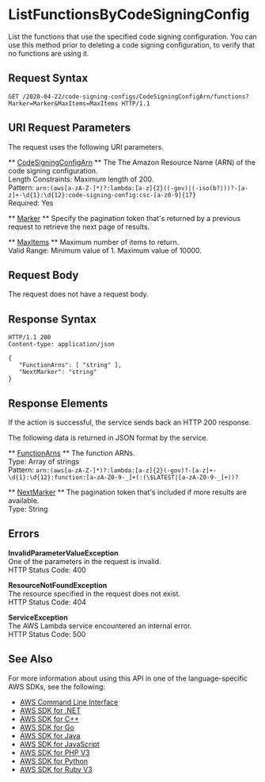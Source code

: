 # ListFunctionsByCodeSigningConfig<a name="API_ListFunctionsByCodeSigningConfig"></a>

List the functions that use the specified code signing configuration\. You can use this method prior to deleting a code signing configuration, to verify that no functions are using it\.

## Request Syntax<a name="API_ListFunctionsByCodeSigningConfig_RequestSyntax"></a>

```
GET /2020-04-22/code-signing-configs/CodeSigningConfigArn/functions?Marker=Marker&MaxItems=MaxItems HTTP/1.1
```

## URI Request Parameters<a name="API_ListFunctionsByCodeSigningConfig_RequestParameters"></a>

The request uses the following URI parameters\.

 ** [CodeSigningConfigArn](#API_ListFunctionsByCodeSigningConfig_RequestSyntax) **   <a name="SSS-ListFunctionsByCodeSigningConfig-request-CodeSigningConfigArn"></a>
The The Amazon Resource Name \(ARN\) of the code signing configuration\.  
Length Constraints: Maximum length of 200\.  
Pattern: `arn:(aws[a-zA-Z-]*)?:lambda:[a-z]{2}((-gov)|(-iso(b?)))?-[a-z]+-\d{1}:\d{12}:code-signing-config:csc-[a-z0-9]{17}`   
Required: Yes

 ** [Marker](#API_ListFunctionsByCodeSigningConfig_RequestSyntax) **   <a name="SSS-ListFunctionsByCodeSigningConfig-request-Marker"></a>
Specify the pagination token that's returned by a previous request to retrieve the next page of results\.

 ** [MaxItems](#API_ListFunctionsByCodeSigningConfig_RequestSyntax) **   <a name="SSS-ListFunctionsByCodeSigningConfig-request-MaxItems"></a>
Maximum number of items to return\.  
Valid Range: Minimum value of 1\. Maximum value of 10000\.

## Request Body<a name="API_ListFunctionsByCodeSigningConfig_RequestBody"></a>

The request does not have a request body\.

## Response Syntax<a name="API_ListFunctionsByCodeSigningConfig_ResponseSyntax"></a>

```
HTTP/1.1 200
Content-type: application/json

{
   "FunctionArns": [ "string" ],
   "NextMarker": "string"
}
```

## Response Elements<a name="API_ListFunctionsByCodeSigningConfig_ResponseElements"></a>

If the action is successful, the service sends back an HTTP 200 response\.

The following data is returned in JSON format by the service\.

 ** [FunctionArns](#API_ListFunctionsByCodeSigningConfig_ResponseSyntax) **   <a name="SSS-ListFunctionsByCodeSigningConfig-response-FunctionArns"></a>
The function ARNs\.   
Type: Array of strings  
Pattern: `arn:(aws[a-zA-Z-]*)?:lambda:[a-z]{2}(-gov)?-[a-z]+-\d{1}:\d{12}:function:[a-zA-Z0-9-_]+(:(\$LATEST|[a-zA-Z0-9-_]+))?` 

 ** [NextMarker](#API_ListFunctionsByCodeSigningConfig_ResponseSyntax) **   <a name="SSS-ListFunctionsByCodeSigningConfig-response-NextMarker"></a>
The pagination token that's included if more results are available\.  
Type: String

## Errors<a name="API_ListFunctionsByCodeSigningConfig_Errors"></a>

 **InvalidParameterValueException**   
One of the parameters in the request is invalid\.  
HTTP Status Code: 400

 **ResourceNotFoundException**   
The resource specified in the request does not exist\.  
HTTP Status Code: 404

 **ServiceException**   
The AWS Lambda service encountered an internal error\.  
HTTP Status Code: 500

## See Also<a name="API_ListFunctionsByCodeSigningConfig_SeeAlso"></a>

For more information about using this API in one of the language\-specific AWS SDKs, see the following:
+  [AWS Command Line Interface](https://docs.aws.amazon.com/goto/aws-cli/lambda-2015-03-31/ListFunctionsByCodeSigningConfig) 
+  [AWS SDK for \.NET](https://docs.aws.amazon.com/goto/DotNetSDKV3/lambda-2015-03-31/ListFunctionsByCodeSigningConfig) 
+  [AWS SDK for C\+\+](https://docs.aws.amazon.com/goto/SdkForCpp/lambda-2015-03-31/ListFunctionsByCodeSigningConfig) 
+  [AWS SDK for Go](https://docs.aws.amazon.com/goto/SdkForGoV1/lambda-2015-03-31/ListFunctionsByCodeSigningConfig) 
+  [AWS SDK for Java](https://docs.aws.amazon.com/goto/SdkForJava/lambda-2015-03-31/ListFunctionsByCodeSigningConfig) 
+  [AWS SDK for JavaScript](https://docs.aws.amazon.com/goto/AWSJavaScriptSDK/lambda-2015-03-31/ListFunctionsByCodeSigningConfig) 
+  [AWS SDK for PHP V3](https://docs.aws.amazon.com/goto/SdkForPHPV3/lambda-2015-03-31/ListFunctionsByCodeSigningConfig) 
+  [AWS SDK for Python](https://docs.aws.amazon.com/goto/boto3/lambda-2015-03-31/ListFunctionsByCodeSigningConfig) 
+  [AWS SDK for Ruby V3](https://docs.aws.amazon.com/goto/SdkForRubyV3/lambda-2015-03-31/ListFunctionsByCodeSigningConfig) 